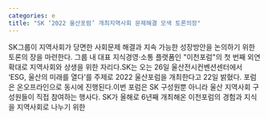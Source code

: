 ```yaml
---
categories: e
title: "SK ‘2022 울산포럼’ 개최지역사회 문제해결 모색 토론의장"
---
```

SK그룹이 지역사회가 당면한 사회문제 해결과 지속 가능한 성장방안을 논의하기 위한 토론의 장을 마련한다. 그룹 내 대표 지식경영·소통 플랫폼인 "이천포럼"의 첫 번째 외연 확대로 지역사회와 상생을 위한 자리다.SK는 오는 26일 울산전시컨벤션센터에서 ‘ESG, 울산의 미래를 열다’를 주제로 2022 울산포럼을 개최한다고 22일 밝혔다. 포럼은 온오프라인으로 동시에 진행된다.이번 포럼은 SK 구성원뿐 아니라 울산 지역사회 구성원들이 직접 참여하는 행사다. SK가 올해로 6년째 개최해온 이천포럼의 경험과 지식을 지역사회로 나누기 위한